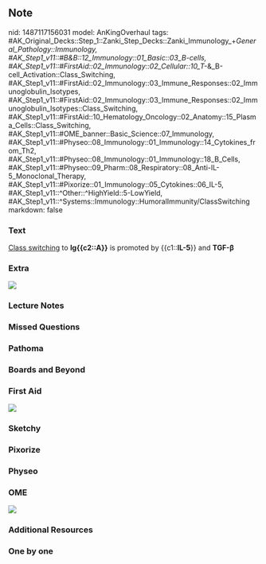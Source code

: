 ## Note
nid: 1487117156031
model: AnKingOverhaul
tags: #AK_Original_Decks::Step_1::Zanki_Step_Decks::Zanki_Immunology_+_General_Pathology::Immunology, #AK_Step1_v11::#B&B::12_Immunology::01_Basic::03_B-cells, #AK_Step1_v11::#FirstAid::02_Immunology::02_Cellular::10_T-_&_B-cell_Activation::Class_Switching, #AK_Step1_v11::#FirstAid::02_Immunology::03_Immune_Responses::02_Immunoglobulin_Isotypes, #AK_Step1_v11::#FirstAid::02_Immunology::03_Immune_Responses::02_Immunoglobulin_Isotypes::Class_Switching, #AK_Step1_v11::#FirstAid::10_Hematology_Oncology::02_Anatomy::15_Plasma_Cells::Class_Switching, #AK_Step1_v11::#OME_banner::Basic_Science::07_Immunology, #AK_Step1_v11::#Physeo::08_Immunology::01_Immunology::14_Cytokines_from_Th2, #AK_Step1_v11::#Physeo::08_Immunology::01_Immunology::18_B_Cells, #AK_Step1_v11::#Physeo::09_Pharm::08_Respiratory::08_Anti-IL-5_Monoclonal_Therapy, #AK_Step1_v11::#Pixorize::01_Immunology::05_Cytokines::06_IL-5, #AK_Step1_v11::^Other::^HighYield::5-LowYield, #AK_Step1_v11::^Systems::Immunology::HumoralImmunity/ClassSwitching
markdown: false

### Text
<div>
  <div>
    <u>Class switching</u> to <b>Ig{{c2::A}}</b> is promoted by
    {{c1::<b>IL-5</b>}} and <b>TGF-β</b>
  </div>
</div>

### Extra
<img src="paste-39011187949890.jpg">

### Lecture Notes


### Missed Questions


### Pathoma


### Boards and Beyond


### First Aid
<img src="tmp7ErA6y.png">

### Sketchy


### Pixorize


### Physeo


### OME
<div class="ome-widget">
  <a href=
  "https://onlinemeded.org/spa/immunology?ref=anki"><img src=
  "_OME_AnkiFlashcards_Topic_4.png"></a>
</div>

### Additional Resources


### One by one

